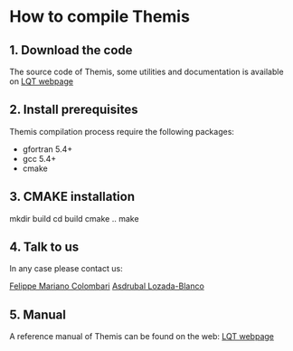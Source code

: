 # How to compile Themis 

##  1. Download the code

The source code of Themis, some utilities and documentation is available on 
[LQT webpage](http://www.lqt.dq.ufscar.br/lqt/lqt_software-pt.html)

## 2. Install prerequisites

Themis compilation process require the following packages:
  * gfortran 5.4+ 
  * gcc 5.4+ 
  * cmake

## 3. CMAKE installation

mkdir build
cd build
cmake ..
make

## 4. Talk to us
In any case please contact us:

[Felippe Mariano Colombari](colombarifm@hotmail.com)
[Asdrubal Lozada-Blanco](aslozada@gmail.com)

## 5. Manual
A reference manual of Themis can be found on the web: 
[LQT webpage](http://www.lqt.dq.ufscar.br/lqt/lqt_software-pt.html)
